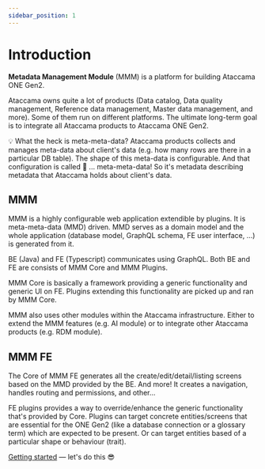 ```yaml
---
sidebar_position: 1
---
```


# Introduction

**Metadata Management Module** (MMM) is a platform for building Ataccama ONE Gen2.

Ataccama owns quite a lot of products (Data catalog, Data quality management, Reference data management, Master data management, and more). Some of them run on different platforms. The ultimate long-term goal is to integrate all Ataccama products to Ataccama ONE Gen2.

<aside>
💡 What the heck is meta-meta-data? Ataccama products collects and manages meta-data about client's data (e.g. how many rows are there in a particular DB table). The shape of this meta-data is configurable. And that configuration is called 🥁 ... meta-meta-data! So it's metadata describing metadata that Ataccama holds about client's data.

</aside>

## MMM

MMM is a highly configurable web application extendible by plugins. It is meta-meta-data (MMD) driven. MMD serves as a domain model and the whole application (database model, GraphQL schema, FE user interface, ...) is generated from it.

BE (Java) and FE (Typescript) communicates using GraphQL. Both BE and FE are consists of MMM Core and MMM Plugins.

MMM Core is basically a framework providing a generic functionality and generic UI on FE. Plugins extending this functionality are picked up and ran by MMM Core.

MMM also uses other modules within the Ataccama infrastructure. Either to extend the MMM features (e.g. AI module) or to integrate other Ataccama products (e.g. RDM module).

## MMM FE

The Core of MMM FE generates all the create/edit/detail/listing screens based on the MMD provided by the BE. And more! It creates a navigation, handles routing and permissions, and other...

FE plugins provides a way to override/enhance the generic functionality that's provided by Core. Plugins can target concrete entities/screens that are essential for the ONE Gen2 (like a database connection or a glossary term) which are expected to be present. Or can target entities based of a particular shape or behaviour (trait).

[Getting started](https://www.notion.so/Getting-started-0e12ed1703674ceab86893bd238ccba6) — let's do this 😎
